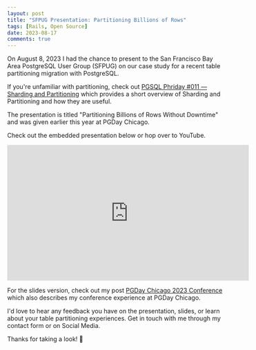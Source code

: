```yaml
---
layout: post
title: "SFPUG Presentation: Partitioning Billions of Rows"
tags: [Rails, Open Source]
date: 2023-08-17
comments: true
---
```



On August 8, 2023 I had the chance to present to the San Francisco Bay Area PostgreSQL User Group (SFPUG) on our case study for a recent table partitioning migration with PostgreSQL.

If you're unfamiliar with partitioning, check out [PGSQL Phriday #011 — Sharding and Partitioning](/blog/2023/08/04/postgresql-sharding-partitioning-pgsql-phriday-011) which provides a short overview of Sharding and Partitioning and how they are useful.

The presentation is titled "Partitioning Billions of Rows Without Downtime" and was given earlier this year at PGDay Chicago.

Check out the embedded presentation below or hop over to YouTube.

<iframe width="560" height="315" src="https://www.youtube.com/embed/W8d3roay29w" title="YouTube video player" frameborder="0" allow="accelerometer; autoplay; clipboard-write; encrypted-media; gyroscope; picture-in-picture; web-share" allowfullscreen></iframe>

For the slides version, check out my post [PGDay Chicago 2023 Conference](/blog/2023/05/24/pgday-chicago) which also describes my conference experience at PGDay Chicago.

I'd love to hear any feedback you have on the presentation, slides, or learn about your table partitioning experiences. Get in touch with me through my contact form or on Social Media.

Thanks for taking a look! 👋
